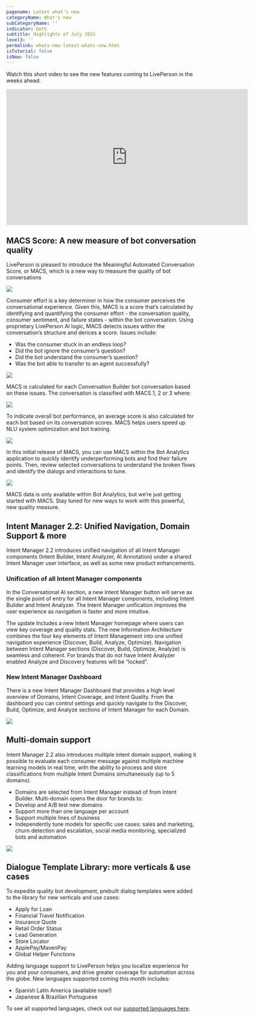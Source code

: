 ```yaml
---
pagename: Latest what's new
categoryName: What's new
subCategoryName: ''
indicator: both
subtitle: Highlights of July 2021
level3: ''
permalink: whats-new-latest-whats-new.html
isTutorial: false
isNew: false
---
```


Watch this short video to see the new features coming to LivePerson in the weeks ahead. 

<iframe src="https://player.vimeo.com/video/548771475" width="640" height="360" frameborder="0" allow="autoplay; fullscreen; picture-in-picture" allowfullscreen></iframe>

## MACS Score: A new measure of bot conversation quality
LivePerson is pleased to introduce the Meaningful Automated Conversation Score, or MACS, which is a new way to measure the quality of bot conversations

![](img/new-july-1.png) 

Consumer effort is a key determiner in how the consumer perceives the  conversational experience. Given this, MACS is a score that’s calculated by identifying and quantifying the consumer effort - the conversation quality, consumer sentiment, and failure states - within the bot conversation. Using proprietary LivePerson AI logic, MACS detects issues within the conversation’s structure and derices a score. Issues include:

* Was the consumer stuck in an endless loop?
* Did the bot ignore the consumer’s question? 
* Did the bot understand the consumer’s question?
* Was the bot able to transfer to an agent successfully?

![](img/new-july-2.png) 

MACS is calculated for each Conversation Builder bot conversation based on these issues. The conversation is classified with MACS 1, 2 or 3 where:

![](img/new-july-3.png) 

To indicate overall bot performance, an average score is also calculated for each bot based on its conversation scores. MACS helps users speed up NLU system optimization and bot training.

![](img/new-july-4.png) 

In this initial release of MACS, you can use MACS within the Bot Analytics application to quickly identify underperforming bots and find their failure points. Then, review selected conversations to understand the broken flows and identify the dialogs and interactions to tune.

![](img/new-july-5.png) 

MACS data is only available within Bot Analytics, but we’re just getting started with MACS. Stay tuned for new ways to work with this powerful, new quality measure.

## Intent Manager 2.2: Unified Navigation, Domain Support & more
Intent Manager 2.2 introduces unified navigation of all Intent Manager components (Intent Builder, Intent Analyzer, AI Annotation) under a shared Intent Manager user interface, as well as some new product enhancements. 

### Unification of all Intent Manager components
In the Conversational AI section, a new Intent Manager button will serve as the single point of entry for all Intent Manager components, including Intent Builder and Intent Analyzer. The Intent Manager unification improves the user experience as navigation is faster and more intuitive.

The update Includes a new Intent Manager homepage where users can view key coverage and quality stats. The new Information Architecture combines the four key elements of Intent Management into one unified navigation experience (Discover, Build, Analyze, Optimize). Navigation between Intent Manager sections (Discover, Build, Optimize, Analyze) is seamless and coherent. For brands that do not have Intent Analyzer enabled Analyze and Discovery features will be “locked”.

### New Intent Manager Dashboard

There is a new Intent Manager Dashboard that provides a high level overview of Domains, Intent Coverage, and Intent Quality. From the dashboard you can control settings and quickly navigate to the Discover, Build, Optimize, and Analyze sections of Intent Manager for each Domain.

![](img/new-july-6.png) 

## Multi-domain support
Intent Manager 2.2 also introduces multiple intent domain support, making it possible to evaluate each consumer message against multiple machine learning models in real time, with the ability to process and store classifications from multiple Intent Domains simultaneously (up to 5 domains).

* Domains are selected from Intent Manager instead of from Intent Builder. Multi-domain opens the door for brands to:
* Develop and A/B test new domains
* Support more than one language per account
* Support multiple lines of business
* Independently tune models for specific use cases: sales and marketing, churn detection and escalation, social media monitoring, specialized bots and automation

![](img/new-july-7.png) 


## Dialogue Template Library: more verticals & use cases

To expedite quality bot development, prebuilt dialog templates were added to the library for new verticals and use cases:

* Apply for Loan
* Financial Travel Notification
* Insurance Quote
* Retail Order Status
* Lead Generation
* Store Locator
* ApplePay/MavenPay
* Global Helper Functions

Adding language support to LivePerson helps you localize experience for you and your consumers, and drive greater coverage for automation across the globe. New languages supported coming this month includes:
- Spanish Latin America (available now!)
- Japanese & Brazilian Portuguese

To see all supported languages, check out our [supported languages here](https://knowledge.liveperson.com/admin-settings-supported-languages.html). 


